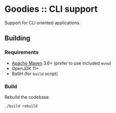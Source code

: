 <!--

    Copyright (c) 2022-present Sonatype, Inc. All rights reserved.

    This program is licensed to you under the Apache License Version 2.0,
    and you may not use this file except in compliance with the Apache License Version 2.0.
    You may obtain a copy of the Apache License Version 2.0 at http://www.apache.org/licenses/LICENSE-2.0.

    Unless required by applicable law or agreed to in writing,
    software distributed under the Apache License Version 2.0 is distributed on an
    "AS IS" BASIS, WITHOUT WARRANTIES OR CONDITIONS OF ANY KIND, either express or implied.
    See the Apache License Version 2.0 for the specific language governing permissions and limitations there under.

-->
# Goodies :: CLI support

Support for CLI oriented applications.

## Building

### Requirements

* [Apache Maven](https://maven.apache.org/) 3.6+ (prefer to use included `mvnw`)
* OpenJDK 11+
* BaSH (for `build` script)

### Build

Rebuild the codebase:

```sh
./build rebuild
```
